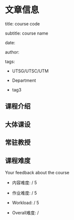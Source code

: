 # 文章信息
title: course code

subtitle: course name

date: 

author:

tags:
  - UTSG/UTSC/UTM
  
  - Department
  
  - tag3

## 课程介绍

## 大体课设

## 常驻教授

## 课程难度
Your feedback about the course

- 内容难度:  / 5

- 作业难度:  / 5

- Workload:  / 5

- Overall难度:  / 
